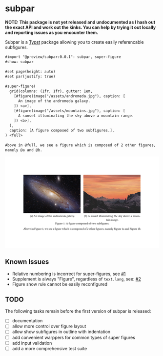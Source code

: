 # subpar
**NOTE: This package is not yet released and undocumented as I hash out the exact API and work out the kinks. You can help by trying it out locally and reporting issues as you encounter them.**

Subpar is a [Typst] package allowing you to create easily referencable subfigures.

```typst
#import "@preview/subpar:0.0.1": subpar, super-figure
#show: subpar

#set page(height: auto)
#set par(justify: true)

#super-figure(
  grid(columns: (1fr, 1fr), gutter: 1em,
    [#figure(image("/assets/andromeda.jpg"), caption: [
      An image of the andromeda galaxy.
    ]) <a>],
    [#figure(image("/assets/mountains.jpg"), caption: [
      A sunset illuminating the sky above a mountain range.
    ]) <b>],
  ),
  caption: [A figure composed of two subfigures.],
) <full>

Above in @full, we see a figure which is composed of 2 other figures, namely @a and @b.
```
![ex]

## Known Issues
- Relative numbering is incorrect for super-figures, see [#1]
- Supplement is always "Figure", regardless of `text.lang`, see: [#2]
- Figure show rule cannot be easily reconfigured

## TODO
The following tasks remain before the first version of subpar is released:
- [ ] documentation
- [ ] allow more control over figure layout
- [ ] allow show subfigures in outline with indentation
- [ ] add convenient warppers for common types of super figures
- [ ] add input validation
- [ ] add a more comprehensive test suite

[ex]: /examples/example.png

[Typst]: https://typst.app/

[#1]: https://github.com/tingerrr/subpar/issues/1
[#2]: https://github.com/tingerrr/subpar/issues/2
